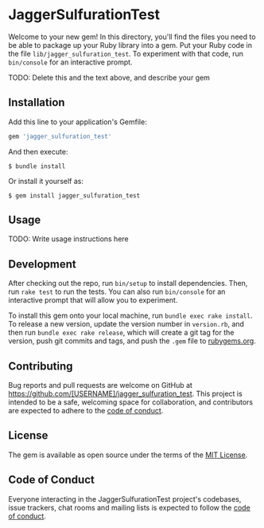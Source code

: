 # JaggerSulfurationTest

Welcome to your new gem! In this directory, you'll find the files you need to be able to package up your Ruby library into a gem. Put your Ruby code in the file `lib/jagger_sulfuration_test`. To experiment with that code, run `bin/console` for an interactive prompt.

TODO: Delete this and the text above, and describe your gem

## Installation

Add this line to your application's Gemfile:

```ruby
gem 'jagger_sulfuration_test'
```

And then execute:

    $ bundle install

Or install it yourself as:

    $ gem install jagger_sulfuration_test

## Usage

TODO: Write usage instructions here

## Development

After checking out the repo, run `bin/setup` to install dependencies. Then, run `rake test` to run the tests. You can also run `bin/console` for an interactive prompt that will allow you to experiment.

To install this gem onto your local machine, run `bundle exec rake install`. To release a new version, update the version number in `version.rb`, and then run `bundle exec rake release`, which will create a git tag for the version, push git commits and tags, and push the `.gem` file to [rubygems.org](https://rubygems.org).

## Contributing

Bug reports and pull requests are welcome on GitHub at https://github.com/[USERNAME]/jagger_sulfuration_test. This project is intended to be a safe, welcoming space for collaboration, and contributors are expected to adhere to the [code of conduct](https://github.com/[USERNAME]/jagger_sulfuration_test/blob/master/CODE_OF_CONDUCT.md).


## License

The gem is available as open source under the terms of the [MIT License](https://opensource.org/licenses/MIT).

## Code of Conduct

Everyone interacting in the JaggerSulfurationTest project's codebases, issue trackers, chat rooms and mailing lists is expected to follow the [code of conduct](https://github.com/[USERNAME]/jagger_sulfuration_test/blob/master/CODE_OF_CONDUCT.md).
